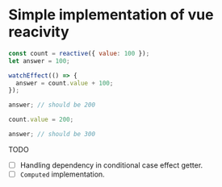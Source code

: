 # Simple implementation of vue reacivity

```javascript
const count = reactive({ value: 100 });
let answer = 100;

watchEffect(() => {
  answer = count.value + 100;
});

answer; // should be 200

count.value = 200;

answer; // should be 300
```

TODO

- [ ] Handling dependency in conditional case effect getter.
- [ ] `Computed` implementation.
